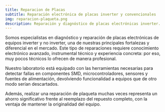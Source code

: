 ```yaml
---
title: Reparacion de Placas
subtitle: Reparación electrónica de placas inverter y convencionales
img: reparacion-plaqueta.png
description: Reparación y diagnóstico de placas electrónicas inverter.
---
```


Somos especialistas en diagnóstico y reparación de placas electrónicas de equipos inverter y no inverter, una de nuestras principales fortalezas y diferencial en el mercado. Este tipo de reparaciones requiere conocimiento electrónico avanzado, instrumental técnico y experiencia concreta: por eso, muy pocos técnicos lo ofrecen de manera profesional.

Nuestro laboratorio está equipado con las herramientas necesarias para detectar fallas en componentes SMD, microcontroladores, sensores y fuentes de alimentación, devolviendo funcionalidad a equipos que de otro modo serían descartados.

Además, realizar una reparación de plaqueta muchas veces representa un ahorro significativo frente al reemplazo del repuesto completo, con la ventaja de mantener la originalidad del equipo.